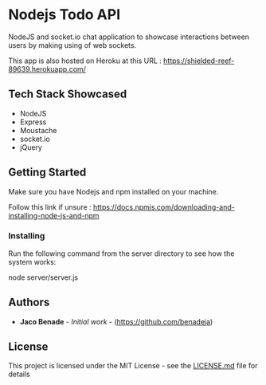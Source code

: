 # Nodejs Todo API

NodeJS and socket.io chat application to showcase interactions between users by making using of web sockets.

This app is also hosted on Heroku at this URL : https://shielded-reef-89639.herokuapp.com/ 

## Tech Stack Showcased
- NodeJS
- Express
- Moustache
- socket.io
- jQuery

## Getting Started

Make sure you have Nodejs and npm installed on your machine.

Follow this link if unsure : https://docs.npmjs.com/downloading-and-installing-node-js-and-npm

### Installing

Run the following command from the server directory to see how the system works:

node server/server.js

## Authors

* **Jaco Benade** - *Initial work* - (https://github.com/benadeja)


## License

This project is licensed under the MIT License - see the [LICENSE.md](LICENSE.md) file for details
